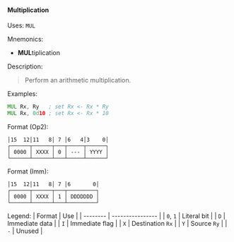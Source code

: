 #### Multiplication

Uses:
`MUL`

Mnemonics:
- **MUL**tiplication

Description:
> Perform an arithmetic multiplication.

Examples:
```asm
MUL Rx, Ry   ; set Rx <- Rx * Ry
MUL Rx, 0d10 ; set Rx <- Rx * 10
```

Format (Op2):
```
│15  12│11   8│ 7 │6   4│3    0│
┌──────┬──────┬───┬─────┬──────┐
│ 0000 │ XXXX │ 0 │ --- │ YYYY │
└──────┴──────┴───┴─────┴──────┘
```

Format (Imm):
```
│15  12│11   8│ 7 │6       0│
┌──────┬──────┬───┬─────────┐
│ 0000 │ XXXX │ 1 │ DDDDDDD │
└──────┴──────┴───┴─────────┘
```

Legend:
| Format   | Use              |
| -------- | ---------------- |
| `0`, `1` | Literal bit      |
| `D`      | Immediate data   |
| `I`      | Immediate flag   |
| `X`      | Destination `Rx` |
| `Y`      | Source `Ry`      |
| `-`      | Unused           |
